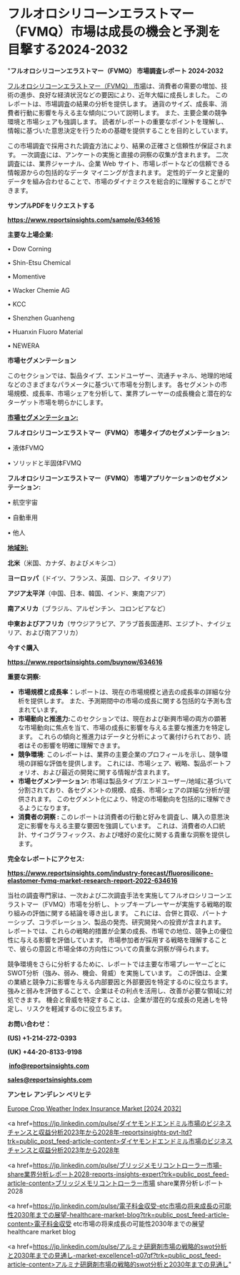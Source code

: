 # フルオロシリコーンエラストマー（FVMQ）市場は成長の機会と予測を目撃する2024-2032

"<strong>フルオロシリコーンエラストマー（FVMQ） 市場調査レポート 2024-2032</strong>

<a href=https://www.reportsinsights.com/sample/634616>フルオロシリコーンエラストマー（FVMQ） 市場</a>は、消費者の需要の増加、技術の進歩、良好な経済状況などの要因により、近年大幅に成長しました。 このレポートは、市場調査の結果の分析を提供します。 通貨のサイズ、成長率、消費者行動に影響を与える主な傾向について説明します。 また、主要企業の競争環境と市場シェアも強調します。 読者がレポートの重要なポイントを理解し、情報に基づいた意思決定を行うための基礎を提供することを目的としています。

この市場調査で採用された調査方法により、結果の正確さと信頼性が保証されます。 一次調査には、アンケートの実施と直接の洞察の収集が含まれます。 二次調査には、業界ジャーナル、企業 Web サイト、市場レポートなどの信頼できる情報源からの包括的なデータ マイニングが含まれます。 定性的データと定量的データを組み合わせることで、市場のダイナミクスを総合的に理解することができます。

<strong><b>サンプルPDFをリクエストする</b></strong>

<a href=https://www.reportsinsights.com/sample/634616><strong><u>https://www.reportsinsights.com/sample/634616</u></strong></a>

<strong>主要な上場企業:</strong>

• Dow Corning

• Shin-Etsu Chemical

• Momentive

• Wacker Chemie AG

• KCC

• Shenzhen Guanheng

• Huanxin Fluoro Material

• NEWERA

<strong>市場セグメンテーション</strong>

このセクションでは、製品タイプ、エンドユーザー、流通チャネル、地理的地域などのさまざまなパラメータに基づいて市場を分割します。 各セグメントの市場規模、成長率、市場シェアを分析して、業界プレーヤーの成長機会と潜在的なターゲット市場を明らかにします。

<strong><u>市場セグメンテーション</u></strong><strong><u>:</u></strong>

<strong>フルオロシリコーンエラストマー（FVMQ） 市場タイプのセグメンテーション:</strong>

• 液体FVMQ

• ソリッドと半固体FVMQ

<strong>フルオロシリコーンエラストマー（FVMQ） 市場アプリケーションのセグメンテーション:</strong>

• 航空宇宙

• 自動車用

• 他人

<strong><u>地域別</u></strong><strong><u>:</u></strong>

<strong>北米</strong>（米国、カナダ、およびメキシコ）

<strong>ヨーロッパ</strong>（ドイツ、フランス、英国、ロシア、イタリア）

<strong>アジア太平洋</strong>（中国、日本、韓国、インド、東南アジア）

<strong>南アメリカ</strong>（ブラジル、アルゼンチン、コロンビアなど）

<strong>中東およびアフリカ</strong>（サウジアラビア、アラブ首長国連邦、エジプト、ナイジェリア、および南アフリカ）

<strong>今すぐ購入</strong>

<a href=https://www.reportsinsights.com/buynow/634616><strong><u>https://www.reportsinsights.com/buynow/634616</u></strong></a>

<strong>重要な洞察:</strong>
<ul>
  <li><strong>市場規模と成長率：</strong>レポートは、現在の市場規模と過去の成長率の詳細な分析を提供します。 また、予測期間中の市場の成長に関する包括的な予測も含まれています。</li>
  <li><strong>市場動向と推進力:</strong>このセクションでは、現在および新興市場の両方の顕著な市場動向に焦点を当て、市場の成長に影響を与える主要な推進力を特定します。 これらの傾向と推進力はデータと分析によって裏付けられており、読者はその影響を明確に理解できます。</li>
  <li><strong>競争環境</strong>: このレポートは、業界の主要企業のプロフィールを示し、競争環境の詳細な評価を提供します。 これには、市場シェア、戦略、製品ポートフォリオ、および最近の開発に関する情報が含まれます。</li>
  <li><strong>市場セグメンテーション: </strong>市場は製品タイプ/エンドユーザー/地域に基づいて分割されており、各セグメントの規模、成長、市場シェアの詳細な分析が提供されます。 このセグメント化により、特定の市場動向を包括的に理解できるようになります。</li>
  <li><strong>消費者の洞察 : </strong>このレポートは消費者の行動と好みを調査し、購入の意思決定に影響を与える主要な要因を強調しています。 これは、消費者の人口統計、サイコグラフィックス、および嗜好の変化に関する貴重な洞察を提供します。</li>
</ul>
<strong>完全なレポートにアクセス:</strong>

<a href=https://www.reportsinsights.com/industry-forecast/fluorosilicone-elastomer-fvmq-market-research-report-2022-634616><strong><u><b>https://www.reportsinsights.com/industry-forecast/fluorosilicone-elastomer-fvmq-market-research-report-2022-634616</b></u></strong></a>

当社の調査専門家は、一次および二次調査手法を実施してフルオロシリコーンエラストマー（FVMQ）市場を分析し、トップキープレーヤーが実施する戦略的取り組みの評価に関する結論を導き出します。 これには、合併と買収、パートナーシップ、コラボレーション、製品の発売、研究開発への投資が含まれます。 レポートでは、これらの戦略的措置が企業の成長、市場での地位、競争上の優位性に与える影響を評価しています。 市場参加者が採用する戦略を理解することで、彼らの意図と市場全体の方向性についての貴重な洞察が得られます。

競争環境をさらに分析するために、レポートでは主要な市場プレーヤーごとにSWOT分析（強み、弱み、機会、脅威）を実施しています。 この評価は、企業の業績と競争力に影響を与える内部要因と外部要因を特定するのに役立ちます。 強みと弱みを評価することで、企業はその利点を活用し、改善が必要な領域に対処できます。 機会と脅威を特定することは、企業が潜在的な成長の見通しを特定し、リスクを軽減するのに役立ちます。

<strong>お問い合わせ：</strong>

<strong>(US) +1-214-272-0393</strong>

<strong>(UK) +44-20-8133-9198</strong>

<strong> </strong><a href=info@reportsinsights.com><strong><u>info@reportsinsights.com</u></strong></a>

<a href=sales@reportsinsights.com><strong><u>sales@reportsinsights.com</u></strong></a>

<strong>アンセレ アンデレン ベリヒテ</strong>

<a href=https://www.linkedin.com/pulse/europe-crop-weather-index-insurance-markets-trends-bnnif/>Europe Crop Weather Index Insurance Market [2024 2032]</a>

<a href=https://jp.linkedin.com/pulse/ダイヤモンドエンドミル市場のビジネスチャンスと収益分析2023年から2028年-reportsinsights-pvt-ltd?trk=public_post_feed-article-content>ダイヤモンドエンドミル市場のビジネスチャンスと収益分析2023年から2028年</a>

<a href=https://jp.linkedin.com/pulse/ブリッジメモリコントローラー市場-share業界分析レポート2028-reports-insights-expert?trk=public_post_feed-article-content>ブリッジメモリコントローラー市場 share業界分析レポート2028</a>

<a href=https://jp.linkedin.com/pulse/電子料金収受-etc市場の将来成長の可能性2030年までの展望-healthcare-market-blog?trk=public_post_feed-article-content>電子料金収受 etc市場の将来成長の可能性2030年までの展望 healthcare market blog</a>

<a href=https://jp.linkedin.com/pulse/アルミナ研磨剤市場の戦略的swot分析と2030年までの見通し-market-excellence1-q07qf?trk=public_post_feed-article-content>アルミナ研磨剤市場の戦略的swot分析と2030年までの見通し</a>"
